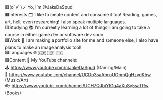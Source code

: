 🟥(oﾟvﾟ)ノ Yo, I’m @JakeDaSpud                                            
🟧Interests 🗂 I like to create content and consume it too! Reading, games, art, hell, even researching! I also speak multiple languages.                    
🟨Studying 📚 I’m currently learning a lot of things! I am going to take a course in either game dev or software dev soon.             
🟩Work 💾 I am making a portfolio site for me and someone else, I also have plans to make an image analysis tool!                   
🟦Languages 🌐 🇬🇧 🇮🇪 🇪🇸                    
🟪Content 🎥 My YouTube channels:                    
   🕹 https://www.youtube.com/c/JakeDaSpud (Gaming/Main)                      
   🎸 https://www.youtube.com/channel/UCDp3saAbnoUOpmQgHzvdKhw (Music/Art)                      
   👓 https://www.youtube.com/channel/UCH7QJbiY1Gq4aXuSy5saTRw (Books)                    
<!---
JakeDaSpud/JakeDaSpud is a ✨ special ✨ repository because its `README.md` (this file) appears on your GitHub profile.
You can click the Preview link to take a look at your changes.
--->
